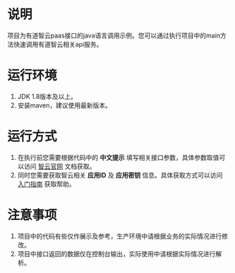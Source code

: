 # 说明
项目为有道智云paas接口的java语言调用示例。您可以通过执行项目中的main方法快速调用有道智云相关api服务。

# 运行环境
1. JDK 1.8版本及以上。  
2. 安装maven，建议使用最新版本。  

# 运行方式
1. 在执行前您需要根据代码中的 <b>中文提示</b> 填写相关接口参数，具体参数取值可以访问 [智云官网](https://ai.youdao.com) 文档获取。  
2. 同时您需要获取智云相关 <b>应用ID</b> 及 <b>应用密钥</b> 信息。具体获取方式可以访问 [入门指南](https://ai.youdao.com/doc.s#guide) 获取帮助。

# 注意事项
1. 项目中的代码有些仅作展示及参考，生产环境中请根据业务的实际情况进行修改。  
2. 项目中接口返回的数据仅在控制台输出，实际使用中请根据实际情况进行解析。